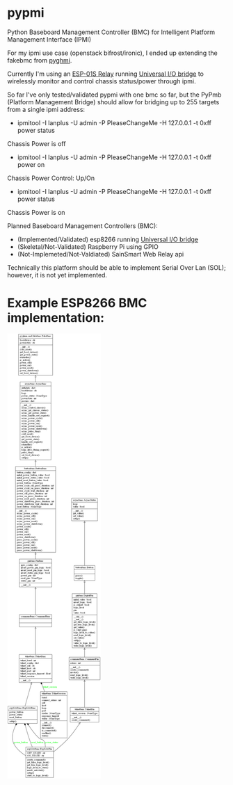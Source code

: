 # pypmi
Python Baseboard Management Controller (BMC) for Intelligent Platform Management Interface (IPMI)

For my ipmi use case (openstack bifrost/ironic), I ended up extending the fakebmc from [pyghmi](https://github.com/openstack/pyghmi).  

Currently I'm using an [ESP-01S Relay](https://github.com/IOT-MCU/ESP-01S-Relay-v4.0) running [Universal I/O bridge](https://github.com/eriksl/esp8266-universal-io-bridge) to wirelessly monitor and control chassis status/power through ipmi.

So far I've only tested/validated pypmi with one bmc so far, but the PyPmb (Platform Management Bridge) should allow for bridging up to 255 targets from a single ipmi address:
- ipmitool -I lanplus -U admin -P PleaseChangeMe -H 127.0.0.1 -t 0xff power status

Chassis Power is off
- ipmitool -I lanplus -U admin -P PleaseChangeMe -H 127.0.0.1 -t 0xff power on

Chassis Power Control: Up/On
- ipmitool -I lanplus -U admin -P PleaseChangeMe -H 127.0.0.1 -t 0xff  power status

Chassis Power is on

Planned Baseboard Management Controllers (BMC):
- (Implemented/Validated) esp8266 running [Universal I/O bridge](https://github.com/eriksl/esp8266-universal-io-bridge)
- (Skeletal/Not-Validated) Raspberry Pi using GPIO
- (Not-Implemeted/Not-Valdiated) SainSmart Web Relay api 

Technically this platform should be able to implement Serial Over Lan (SOL); however, it is not yet implemented.

# Example ESP8266 BMC implementation:
![alt text](https://github.com/spyd3rweb/pypmi/blob/master/Esp8266Bmc.png)
